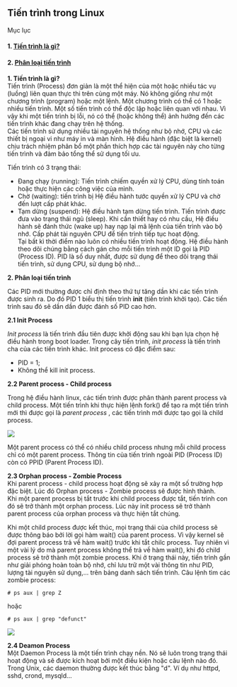 ## Tiến trình trong Linux
Mục lục
#### 1. [Tiến trình là gì?](#1)
#### 2. [Phân loại tiến trình](#2)

<a name="1"></a>
**1. Tiến trình là gì?**  
Tiến trình (Process) đơn giản là một thể hiện của một hoặc nhiều tác vụ (luồng) liên quan thực thi trên cùng một máy. Nó không giống như một chương trình (program) hoặc một lệnh. Một chương trình có thể có 1 hoặc nhiều tiến trình. Một số tiến trình có thể độc lập hoặc liên quan với nhau. Vì vậy khi một tiến trình bị lỗi, nó có thể (hoặc không thể) ảnh hưởng đến các tiến trình khác đang chạy trên hệ thống.  
 Các tiến trình sử dụng nhiều tài nguyên hệ thống như bộ nhớ, CPU và các thiết bị ngoại vi như máy in và màn hình. Hệ điều hành (đặc biệt là kernel) chịu trách nhiệm phân bổ một phần thích hợp các tài nguyên này cho từng tiến trình và đảm bảo tổng thể sử dụng tối ưu.  

 Tiến trình có 3 trạng thái:
 - Đang chạy (running): Tiến trình chiếm quyền xử lý CPU, dùng tính toán hoặc thực hiện các công việc của mình.
 - Chờ (waiting): tiến trình bị Hệ điều hành tước quyền xử lý CPU và chờ đến lượt cấp phát khác.    
 - Tạm dừng (suspend): Hệ điều hành tạm dừng tiến trình. Tiến trình được đưa vào trạng thái ngủ (sleep). Khi cần thiết hay có nhu cầu, Hệ điều hành sẽ đánh thức (wake up) hay nạp lại mã lệnh của tiến trình vào bộ nhớ. Cấp phát tài nguyên CPU để tiến trình tiếp tục hoạt động.  
 Tại bất kì thời điểm nào luôn có nhiều tiến trình hoạt động. Hệ điều hành theo dõi chúng bằng cách gán cho mỗi tiến trình một ID gọi là PID (Process ID). PID là số duy nhất, được sử dụng để theo dõi trạng thái tiến trình, sử dụng CPU, sử dụng bộ nhớ...  

<a name ="2"></a>
 **2. Phân loại tiến trình**  

 Các PID mới thường được chỉ định theo thứ tự tăng dần khi các tiến trình được sinh ra. Do đó PID 1 biểu thị tiến trình **init** (tiến trình khởi tạo). Các tiến trình sau đó sẽ dần dần được đánh số PID cao hơn. 

 **2.1 Init Process**    

 *Init process* là tiến trình đầu tiên được khởi động sau khi bạn lựa chọn hệ điều hành trong boot loader. Trong cây tiến trình, *init process* là tiến trình cha của các tiến trình khác. Init process có đặc điểm sau:  
 - PID = 1;
 - Không thể kill init process.

**2.2 Parent process - Child process**

Trong hệ điều hành linux, các tiến trình được phân thành parent process và child process. Một tiến trình khi thực hiện lệnh fork() để tạo ra một tiến trình mới thì được gọi là *parent process* , các tiến trình mới được tạo gọi là child process.

<img src="https://i.imgur.com/s1mjoZ1.png">

Một parent process có thể có nhiều child process nhưng mỗi child process chỉ có một parent process. Thông tin của tiến trình ngoài PID (Process ID) còn có PPID (Parent Process ID).   

**2.3 Orphan process - Zombie Process**  
Khi parent process - child process hoạt động sẽ xảy ra một số trường hợp đặc biệt. Lúc đó Orphan process - Zombie process sẽ được hình thành.  
Khi một parent process bị tắt trước khi child process được tắt, tiến trình con đó sẽ trở thành một orphan process. Lúc này init process sẽ trở thành parent process của orphan process và thực hiện tắt chúng.    

Khi một child process được kết thúc, mọi trạng thái của child process sẽ được thông báo bởi lời gọi hàm wait() của parent process. Vì vậy kernel sẽ đợi parent process trả về hàm wait() trước khi tắt chilc process. Tuy nhiên vì một vài lý do mà parent process không thể trả về hàm wait(), khi đó child process sẽ trở thành một zombie process. Khi ở trạng thái này, tiến trình gần như giải phóng hoàn toàn bộ nhớ, chỉ lưu trữ một vài thông tin như PID, lượng tài nguyên sử dụng,... trên bảng danh sách tiến trình.
Câu lệnh tìm các zombie process:
```
# ps aux | grep Z
```
hoặc  
```
# ps aux | grep "defunct"
```
<img src="https://i.imgur.com/FvUf3WJ.png">  

**2.4 Deamon Process**  
Một Daemon Process là một tiến trình chạy nền. Nó sẽ luôn trong trạng thái hoạt động và sẽ được kích hoạt bởi một điều kiện hoặc câu lệnh nào đó. Trong Unix, các daemon thường được kết thúc bằng "d". Ví dụ như httpd, sshd, crond, mysqld...  






